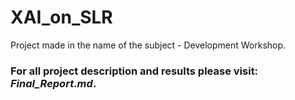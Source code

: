 # XAI_on_SLR
Project made in the name of the subject - Development Workshop. 


### For all project description and results please visit: ***Final_Report.md***.
